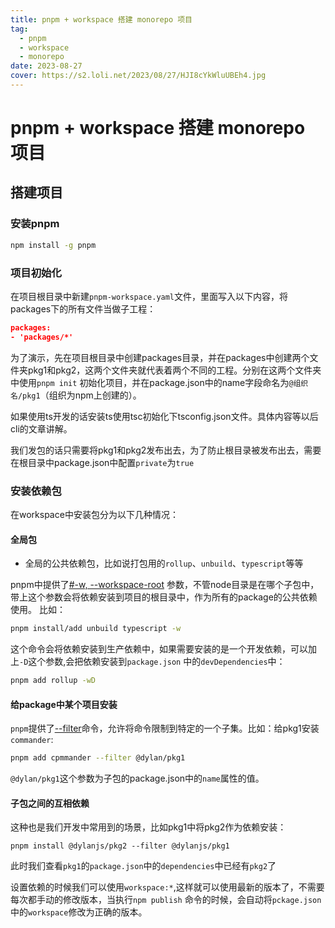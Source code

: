 ```yaml
---
title: pnpm + workspace 搭建 monorepo 项目
tag:
  - pnpm
  - workspace
  - monorepo
date: 2023-08-27
cover: https://s2.loli.net/2023/08/27/HJI8cYkWluUBEh4.jpg
---
```


# pnpm + workspace 搭建 monorepo 项目

## 搭建项目

### 安装pnpm

```bash
npm install -g pnpm
```

### 项目初始化

在项目根目录中新建`pnpm-workspace.yaml`文件，里面写入以下内容，将packages下的所有文件当做子工程：

```json
packages:
- 'packages/*'
```

为了演示，先在项目根目录中创建packages目录，并在packages中创建两个文件夹pkg1和pkg2，这两个文件夹就代表着两个不同的工程。分别在这两个文件夹中使用`pnpm init`
初始化项目，并在package.json中的name字段命名为`@组织名/pkg1`（组织为npm上创建的）。

如果使用ts开发的话安装ts使用tsc初始化下tsconfig.json文件。具体内容等以后cli的文章讲解。

我们发包的话只需要将pkg1和pkg2发布出去，为了防止根目录被发布出去，需要在根目录中package.json中配置`private`为`true`

### 安装依赖包

在workspace中安装包分为以下几种情况：

#### 全局包

- 全局的公共依赖包，比如说打包用的`rollup`、`unbuild`、`typescript`等等

pnpm中提供了[#-w, --workspace-root](https://pnpm.io/zh/pnpm-cli#-w---workspace-root)
参数，不管node目录是在哪个子包中，带上这个参数会将依赖安装到项目的根目录中，作为所有的package的公共依赖使用。
比如：

```bash
pnpm install/add unbuild typescript -w
```

这个命令会将依赖安装到生产依赖中，如果需要安装的是一个开发依赖，可以加上`-D`这个参数,会把依赖安装到`package.json`
中的`devDependencies`中：

```bash
pnpm add rollup -wD
```

#### 给package中某个项目安装

`pnpm`提供了[--filter](https://pnpm.io/zh/filtering)命令，允许将命令限制到特定的一个子集。比如：给pkg1安装`commander`:

```bash
pnpm add cpmmander --filter @dylan/pkg1
```

`@dylan/pkg1`这个参数为子包的package.json中的`name`属性的值。

#### 子包之间的互相依赖

这种也是我们开发中常用到的场景，比如pkg1中将pkg2作为依赖安装：

```
pnpm install @dylanjs/pkg2 --filter @dylanjs/pkg1
```

此时我们查看`pkg1`的`package.json`中的`dependencies`中已经有`pkg2`了

设置依赖的时候我们可以使用`workspace:*`,这样就可以使用最新的版本了，不需要每次都手动的修改版本，当执行`npm publish`
命令的时候，会自动将`pckage.json`中的`workspace`修改为正确的版本。
